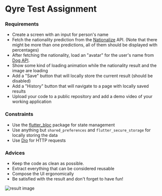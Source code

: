 # Qyre Test Assignment

### Requirements

* Create a screen with an input for person's name
* Fetch the nationality prediction from the [Nationalize](https://nationalize.io/)
  API. (Note that there might be more than one predictions, all of them should
  be displayed with percentages)
* After fetching the nationality, load an "avatar" for the user's name
  from [Dog API](https://dog.ceo/dog-api/).
* Show some kind of loading animation while the nationality result and
  the image are loading
* Add a "Save" button that will locally store the current result (should
  be disabled)
* Add a "History" button that will navigate to a page with locally
  saved results
* Upload your code to a public repository and add a demo video of your
  working application

### Constraints

* Use the [flutter_bloc](https://pub.dev/packages/flutter_bloc) package for
  state management
* Use anything but `shared_preferences` and `flutter_secure_storage` for
  locally storing the data
* Use [Dio](https://pub.dev/packages/dio) for HTTP requests

### Advices

* Keep the code as clean as possible.
* Extract everything that can be considered reusable
* Compose the UI ergonomically
* Be satisfied with the result and don't forget to have fun!

![result image](doc/screencast.gif)

